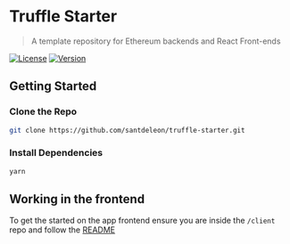 # Truffle Starter

> A template repository for Ethereum backends and React Front-ends

[![License](https://img.shields.io/github/license/santdeleon/truffle-starter)](https://github.com/santdeleon/truffle-starter/blob/main/LICENSE)
[![Version](https://img.shields.io/github/package-json/v/santdeleon/truffle-starter)](https://github.com/santdeleon/truffle-starter/blob/main/package.json)

## Getting Started

### Clone the Repo

```bash
git clone https://github.com/santdeleon/truffle-starter.git

```

### Install Dependencies

```bash
yarn

```

## Working in the frontend

To get the started on the app frontend ensure you are inside the `/client` repo and follow the [README]("https://github.com/santdeleon/truffle-starter/tree/main/client")
